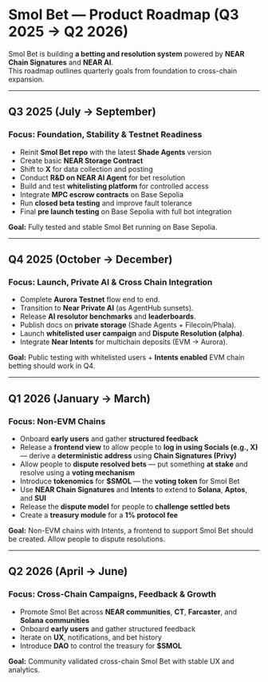 # **Smol Bet — Product Roadmap (Q3 2025 → Q2 2026)**

Smol Bet is building **a betting and resolution system** powered by **NEAR Chain Signatures** and **NEAR AI**.  
This roadmap outlines quarterly goals from foundation to cross-chain expansion.

---

## **Q3 2025 (July → September)**  
### Focus: Foundation, Stability & Testnet Readiness

- Reinit **Smol Bet repo** with the latest **Shade Agents** version  
- Create basic **NEAR Storage Contract**  
- Shift to **X** for data collection and posting  
- Conduct **R&D on NEAR AI Agent** for bet resolution  
- Build and test **whitelisting platform** for controlled access  
- Integrate **MPC escrow contracts** on Base Sepolia  
- Run **closed beta testing** and improve fault tolerance  
- Final **pre launch testing** on Base Sepolia with full bot integration  

**Goal:** Fully tested and stable Smol Bet running on Base Sepolia.

---

## **Q4 2025 (October → December)**  
### Focus: Launch, Private AI & Cross Chain Integration

- Complete **Aurora Testnet** flow end to end.
- Transition to **Near Private AI** (as AgentHub sunsets).
- Release **AI resolutor benchmarks** and **leaderboards**. 
- Publish docs on **private storage** (Shade Agents + Filecoin/Phala).
- Launch **whitelisted user campaign** and **Dispute Resolution (alpha)**.  
- Integrate **Near Intents** for multichain deposits (EVM → Aurora). 

**Goal:** Public testing with whitelisted users + **Intents enabled** EVM chain betting should work in Q4.

---

## **Q1 2026 (January → March)**  
### Focus: Non-EVM Chains

- Onboard **early users** and gather **structured feedback**  
- Release a **frontend view** to allow people to **log in using Socials (e.g., X)** — derive a **deterministic address** using **Chain Signatures (Privy)**  
- Allow people to **dispute resolved bets** — put something **at stake** and resolve using a **voting mechanism**  
- Introduce **tokenomics** for **$SMOL** — the **voting token** for Smol Bet  
- Use **NEAR Chain Signatures** and **Intents** to extend to **Solana**, **Aptos**, and **SUI**  
- Release the **dispute model** for people to **challenge settled bets**  
- Create a **treasury module** for a **1% protocol fee**

**Goal:** Non-EVM chains with Intents, a frontend to support Smol Bet should be created. Allow people to dispute resolutions.

---

## **Q2 2026 (April → June)**  
### Focus: Cross-Chain Campaigns, Feedback & Growth

- Promote Smol Bet across **NEAR communities**, **CT**, **Farcaster**, and **Solana communities**  
- Onboard **early users** and gather structured feedback  
- Iterate on **UX**, notifications, and bet history  
- Introduce **DAO** to control the treasury for **$SMOL**  

**Goal:** Community validated cross-chain Smol Bet with stable UX and analytics.
